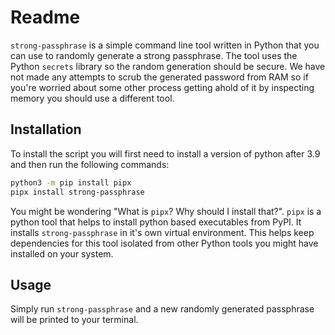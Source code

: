 # Readme

`strong-passphrase` is a simple command line tool written in Python that you can use to randomly generate a strong passphrase.
The tool uses the Python `secrets` library so the random generation should be secure.
We have not made any attempts to scrub the generated password from RAM so if you're worried about some other process getting ahold of it by inspecting memory you should use a different tool.

## Installation

To install the script you will first need to install a version of python after 3.9 and then run the following commands:

```bash
python3 -m pip install pipx
pipx install strong-passphrase
```

You might be wondering "What is `pipx`? Why should I install that?".
`pipx` is a python tool that helps to install python based executables from PyPI.
It installs `strong-passphrase` in it's own virtual environment.
This helps keep dependencies for this tool isolated from other Python tools you might have installed on your system.

## Usage

Simply run `strong-passphrase` and a new randomly generated passphrase will be printed to your terminal.